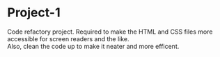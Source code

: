 # Project-1
Code refactory project.  Required to make the HTML and CSS files more accessible for screen readers and the like.  
Also, clean the code up to make it neater and more efficent.
